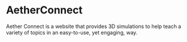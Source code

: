 # AetherConnect
Aether Connect is a website that provides 3D simulations to help teach a variety of topics in an easy-to-use, yet engaging, way.
